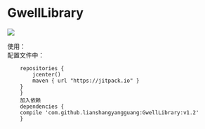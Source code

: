 # GwellLibrary
[![](https://jitpack.io/v/lianshangyangguang/gwellview.svg)](https://jitpack.io/#lianshangyangguang/GwellLibrary)   

使用：<br>
配置文件中：  
``` allprojects {
    repositories {
        jcenter()
        maven { url "https://jitpack.io" }
    }
    }                                          
    加入依赖
    dependencies {
    compile 'com.github.lianshangyangguang:GwellLibrary:v1.2'
    }
